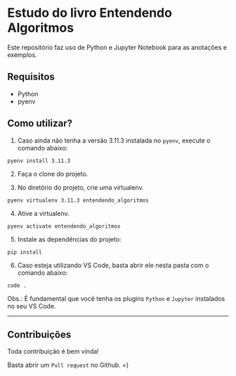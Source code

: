 # Estudo do livro Entendendo Algoritmos

Este repositório faz uso de Python e Jupyter Notebook para as anotações e exemplos.

## Requisitos

- Python
- pyenv

## Como utilizar?

1. Caso ainda não tenha a versão 3.11.3 instalada no `pyenv`, execute o comando abaixo:

```pyenv install 3.11.3```

2. Faça o clone do projeto.

3. No diretório do projeto, crie uma virtualenv.

```pyenv virtualenv 3.11.3 entendendo_algoritmos```

4. Ative a virtualenv.

```pyenv activate entendendo_algoritmos```

5. Instale as dependências do projeto:

```pip install```

6. Caso esteja utilizando VS Code, basta abrir ele nesta pasta com o comando abaixo:

```code .```

Obs.: É fundamental que você tenha os plugins `Python` e `Jupyter` instalados no seu VS Code.

---

## Contribuições

Toda contribuição é bem vinda!

Basta abrir um `Pull request` no Github. =)